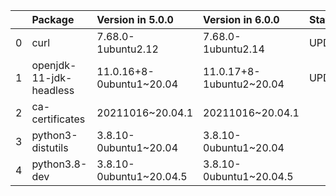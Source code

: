 <!-- markdown-link-check-disable -->

|    | Package                 | Version in 5.0.0         | Version in 6.0.0         | Status   |
|---:|:------------------------|:-------------------------|:-------------------------|:---------|
|  0 | curl                    | 7.68.0-1ubuntu2.12       | 7.68.0-1ubuntu2.14       | UPDATED  |
|  1 | openjdk-11-jdk-headless | 11.0.16+8-0ubuntu1~20.04 | 11.0.17+8-1ubuntu2~20.04 | UPDATED  |
|  2 | ca-certificates         | 20211016~20.04.1         | 20211016~20.04.1         |          |
|  3 | python3-distutils       | 3.8.10-0ubuntu1~20.04    | 3.8.10-0ubuntu1~20.04    |          |
|  4 | python3.8-dev           | 3.8.10-0ubuntu1~20.04.5  | 3.8.10-0ubuntu1~20.04.5  |          |